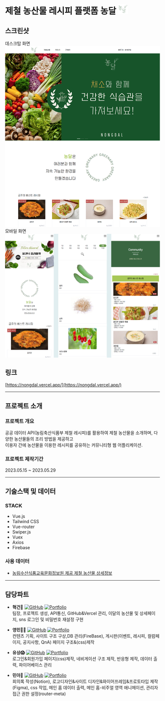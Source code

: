

# 제철 농산물 레시피 플랫폼 농달   ![Nongdal Thumbnail](./public/favicon.png)  

## 스크린샷    
  데스크탑 화면  
  ![Nongdal Thumbnail](./public/desktop.png)    
  모바일 화면  
  ![Nongdal Thumbnail](./public/mobile.png)  

## 링크
[https://nongdal.vercel.app/](https://nongdal.vercel.app/)

***

## 프로젝트 소개
### 프로젝트 개요

공공 데이터 API(농림축산식품부 제철 레시피)를 활용하여 제철 농산물을 소개하며, 다양한 농산물들의 조리 방법을 제공하고  
이용자 간에 농산물을 이용한 레시피를 공유하는 커뮤니티형 웹 어플리케이션.

### 프로젝트 제작기간
2023.05.15 ~ 2023.05.29

***
## 기술스택 및 데이터
### STACK
- Vue.js
- Tailwind CSS
- Vue-router
- Swiper.js
- Vuex
- Axios
- Firebase

### 사용 데이터
- [농림수산식품교육문화정보원 제공 제철 농산물 상세정보](https://data.mafra.go.kr/opendata/data/indexOpenDataDetail.do?data_id=20171128000000000925)

***

## 담당파트
- **혁건👑** <a href="https://github.com/KwonHyeokGeon"><img alt="GitHub" src ="https://img.shields.io/badge/GitHub-181717.svg?&style=flat-square&logo=GitHub&logoColor=white"/></a>
<a href="https://www.notion.so/08946f98ac5143e098ec9ce14675f525?pvs=4"><img alt="Portfolio" src ="https://img.shields.io/badge/Notion-brightgreen.svg?&style=flat-square"/></a>  
  팀장, 프로젝트 생성, API통신, GitHub&Vercel 관리, 이달의 농산물 및 상세페이지, sns 로그인 및 비밀번호 재설정 구현

- **영민👨‍💻** <a href="https://github.com/bundasse"><img alt="GitHub" src ="https://img.shields.io/badge/GitHub-181717.svg?&style=flat-square&logo=GitHub&logoColor=white"/></a> <a href="http://bundasse.dothome.co.kr/portfolio/"><img alt="Portfolio" src ="https://img.shields.io/badge/Portfolio-brightgreen.svg?&style=flat-square"/></a>  
  컨텐츠 기획, 사이트 구조 구상,DB 관리(FireBase), 게시판(이벤트, 레시피, 컬럼페이지, 공지사항, QnA) 페이지 구조&(css)제작

- **유상😱** <a href="https://github.com/YS-SOHN"><img alt="GitHub" src ="https://img.shields.io/badge/GitHub-181717.svg?&style=flat-square&logo=GitHub&logoColor=white"/></a> <a href="http://sdg0627.dothome.co.kr/port2/"><img alt="Portfolio" src ="https://img.shields.io/badge/Portfolio-brightgreen.svg?&style=flat-square"/></a>  
  로그인&회원가입 페이지(css)제작, 네비게이션 구조 제작, 반응형 제작, 데이터 출력, 파이어베이스 관리 

- **민아🎨** <a href="https://github.com/JeonMin-A"><img alt="GitHub" src ="https://img.shields.io/badge/GitHub-181717.svg?&style=flat-square&logo=GitHub&logoColor=white"/></a> <a href="https://portfolio-jeonmin-a.vercel.app/"><img alt="Portfolio" src ="https://img.shields.io/badge/Portfolio-brightgreen.svg?&style=flat-square"/></a>  
  회의록 작성(Notion), 로고디자인&사이트 디자인&와이어프레임&프로토타입 제작(Figma), css 작업, 메인 홈 데이터 출력, 메인 홈-비주얼 영역 애니메이션, 관리자 접근 권한 설정(router-meta)
  
